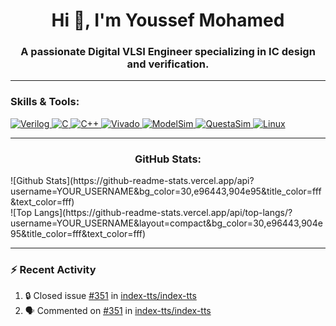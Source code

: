 <h1 align="center">Hi 👋, I'm Youssef Mohamed</h1>
<h3 align="center">A passionate Digital VLSI Engineer specializing in IC design and verification.</h3>

---

<h3 align="left">Skills & Tools:</h3>
<p align="left"> 
  <a href="#" target="_blank"> <img src="https://img.shields.io/badge/Verilog-5C728C?style=for-the-badge&logo=verilog&logoColor=white" alt="Verilog" /> </a>
  <a href="#" target="_blank"> <img src="https://img.shields.io/badge/C-A8B9CC?style=for-the-badge&logo=c&logoColor=black" alt="C" /> </a>
  <a href="#" target="_blank"> <img src="https://img.shields.io/badge/C++-00599C?style=for-the-badge&logo=c%2B%2B&logoColor=white" alt="C++" /> </a>
  <a href="#" target="_blank"> <img src="https://img.shields.io/badge/Vivado-0078D6?style=for-the-badge&logoColor=white" alt="Vivado" /> </a>
  <a href="#" target="_blank"> <img src="https://img.shields.io/badge/ModelSim-0078D6?style=for-the-badge&logoColor=white" alt="ModelSim" /> </a>
  <a href="#" target="_blank"> <img src="https://img.shields.io/badge/QuestaSim-0078D6?style=for-the-badge&logoColor=white" alt="QuestaSim" /> </a>
  <a href="#" target="_blank"> <img src="https://img.shields.io/badge/Linux-FCC624?style=for-the-badge&logo=linux&logoColor=black" alt="Linux" /> </a>
</p>

---

<h3 align="center">GitHub Stats:</h3>
![Github Stats](https://github-readme-stats.vercel.app/api?username=YOUR_USERNAME&bg_color=30,e96443,904e95&title_color=fff&text_color=fff)
<br>
![Top Langs](https://github-readme-stats.vercel.app/api/top-langs/?username=YOUR_USERNAME&layout=compact&bg_color=30,e96443,904e95&title_color=fff&text_color=fff)

---

### ⚡ Recent Activity

1. 🔒 Closed issue [#351](https://github.com/index-tts/index-tts/issues/351) in [index-tts/index-tts](https://github.com/index-tts/index-tts)
2. 🗣 Commented on [#351](https://github.com/index-tts/index-tts/issues/351#issuecomment-3290206376) in [index-tts/index-tts](https://github.com/index-tts/index-tts)
